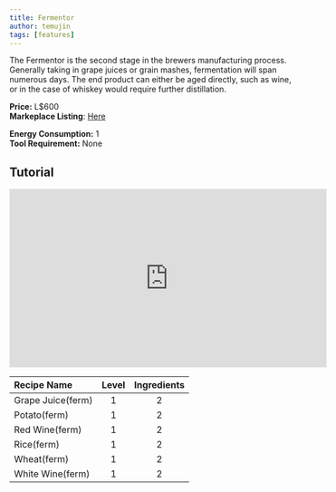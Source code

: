 ```yaml
---
title: Fermentor
author: temujin
tags: [features]
---
```

The Fermentor is the second stage in the brewers manufacturing process. Generally taking in grape juices or grain mashes, fermentation will span numerous days. The end product can either be aged directly, such as wine, or in the case of whiskey would require further distillation.

**Price:** L$600<br>
**Markeplace Listing**: [Here](https://marketplace.secondlife.com/p/SLC-Craftables-Fermentor/19585796)<br>

**Energy Consumption:** 1<br>
**Tool Requirement:** None

## Tutorial
<iframe width="560" height="315" src="https://www.youtube.com/embed/4uBKn_1LO2Q" frameborder="0" allow="accelerometer; autoplay; encrypted-media; gyroscope; picture-in-picture" allowfullscreen></iframe>

| Recipe Name       | Level | Ingredients |
|:------------------|:-----:|:-----------:|
| Grape Juice(ferm) |   1   |     2       |
| Potato(ferm)      |   1   |     2       |
| Red Wine(ferm)    |   1   |     2       |
| Rice(ferm)        |   1   |     2       |
| Wheat(ferm)       |   1   |     2       |
| White Wine(ferm)  |   1   |     2       |
